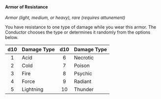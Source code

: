#### Armor of Resistance
<!-- markdownlint-disable link-image-reference-definitions -->
[_metadata_:item_name]:- "Armor of Resistance"
[_metadata_:item_type]:- "Armor"
[_metadata_:armor_type]:- "light, medium, or heavy"
[_metadata_:ac_modifier]:- "depends on armor type"
[_metadata_:armor_modification]:- "true"
[_metadata_:item_is_worn]:- "true"
[_metadata_:item_is_worn_body_part]:- "same as base armor"
[_metadata_:item_rarity]:- "rare"
[_metadata_:item_cursed]:- "false"
[_metadata_:requires_attunement]:- "true"
[_metadata_:requires_attunement_by_alignment]:- "any"
[_metadata_:requires_attunement_by_ancestry]:- "any"
[_metadata_:requires_attunement_by_class]:- "any"
[_metadata_:requires_attunement_by_spellcaster]:- "false"
[_metadata_:added_resistances]:- "one of Acid, Cold, Fire, Force, Lightning, Necrotic, Poison, Psychic, Radiant, Thunder"
<!-- markdownlint-disable-next-line no-emphasis-as-heading -->
_Armor (light, medium, or heavy), rare (requires attunement)_

You have resistance to one type of damage while you wear this armor.
The Conductor chooses the type or determines it randomly from the options below.

| d10 | Damage Type | d10 | Damage Type |
|:---:|:------------|:---:|:------------|
|  1  | Acid        |  6  | Necrotic    |
|  2  | Cold        |  7  | Poison      |
|  3  | Fire        |  8  | Psychic     |
|  4  | Force       |  9  | Radiant     |
|  5  | Lightning   | 10  | Thunder     |
